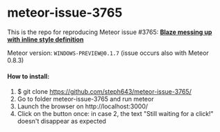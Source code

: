 # meteor-issue-3765

This is the repo for reproducing Meteor issue #3765: **[Blaze messing up with inline style definition](https://github.com/meteor/meteor/issues/3765)**

Meteor version: `WINDOWS-PREVIEW@0.1.7` (issue occurs also with Meteor 0.8.3)

<h4>How to install:</h4>

1. $ git clone https://github.com/steph643/meteor-issue-3765/
2. Go to folder meteor-issue-3765 and run meteor
3. Launch the browser on http://localhost:3000/
4. Click on the button once: in case 2, the text "Still waiting for a click!" doesn't disappear as expected
